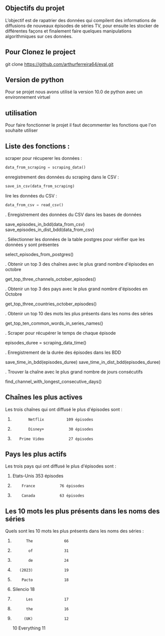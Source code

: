 ## Objectifs du projet

L’objectif est de rapatrier des données qui compilent des informations de diffusions de nouveaux épisodes de séries TV, pour ensuite les stocker de différentes façons et finalement faire quelques manipulations algorithmiques sur ces données.

## Pour Clonez le project

git clone https://github.com/arthurferreira64/eval.git

## Version de python

Pour se projet nous avons utilisé la version 10.0 de python avec un environnement virtuel

## utilisation

Pour faire fonctionner le projet il faut decommenter les fonctions que l'on souhaite utiliser

## Liste des fonctions :

scraper pour récuperer les données :
```python
data_from_scraping = scraping_data()
```
enregistrement des données du scraping dans le CSV :
```python
save_in_csv(data_from_scraping)
```
lire les données du CSV :
```python
data_from_csv = read_csv()
```
. Enregistrement des données du CSV dans les bases de données

save_episodes_in_bdd(data_from_csv)
save_episodes_in_dist_bdd(data_from_csv)

. Sélectionner les données de la table postgres pour vérifier que les données y sont présentes

select_episodes_from_postgres()

. Obtenir un top 3 des chaînes avec le plus grand nombre d'épisodes en octobre

get_top_three_channels_october_episodes()

. Obtenir un top 3 des pays avec le plus grand nombre d'épisodes en Octobre

get_top_three_countries_october_episodes()

. Obtenir un top 10 des mots les plus présents dans les noms des séries

get_top_ten_common_words_in_series_names()

. Scraper pour récupérer le temps de chaque épisode

episodes_duree = scraping_data_time()

. Enregistrement de la durée des épisodes dans les BDD

save_time_in_bdd(episodes_duree)
save_time_in_dist_bdd(episodes_duree)

. Trouver la chaîne avec le plus grand nombre de jours consécutifs

find_channel_with_longest_consecutive_days()

## Chaînes les plus actives

Les trois chaînes qui ont diffusé le plus d'épisodes sont :

1.            Netflix          109 épisodes
2.            Disney+           30 épisodes
3.        Prime Video           27 épisodes

## Pays les plus actifs

Les trois pays qui ont diffusé le plus d'épisodes sont :

1.  Etats-Unis 353 épisodes
2.         France           76 épisodes
3.         Canada           63 épisodes

## Les 10 mots les plus présents dans les noms des séries

Quels sont les 10 mots les plus présents dans les noms des séries :

1.           The              66
2.            of              31
3.            de              24
4.        (2023)              19
5.         Pacto              18
6.  Silencio 18
7.           Les              17
8.           the              16
9.          (UK)              12
    10 Everything 11
